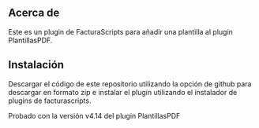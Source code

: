 ## Acerca de
Este es un plugin de FacturaScripts para añadir una plantilla al plugin PlantillasPDF.

## Instalación

Descargar el código de este repositorio utilizando la opción de github para descargar en formato zip e instalar el plugin utilizando el instalador de plugins de facturascripts.

Probado con la versión v4.14 del plugin PlantillasPDF
